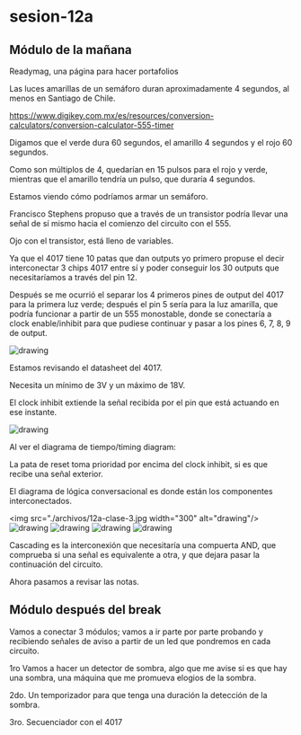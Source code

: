 # sesion-12a
## Módulo de la mañana

Readymag, una página para hacer portafolios

Las luces amarillas de un semáforo duran aproximadamente 4 segundos, al menos en Santiago de Chile.

https://www.digikey.com.mx/es/resources/conversion-calculators/conversion-calculator-555-timer

Digamos que el verde dura 60 segundos, el amarillo 4 segundos y el rojo 60 segundos.

Como son múltiplos de 4, quedarían en 15 pulsos para el rojo y verde, mientras que el amarillo tendría un pulso, que duraría 4 segundos.

Estamos viendo cómo podríamos armar un semáforo.

Francisco Stephens propuso que a través de un transistor podría llevar una señal de sí mismo hacia el comienzo del circuito con el 555. 

Ojo con el transistor, está lleno de variables.

Ya que el 4017 tiene 10 patas que dan outputs yo primero propuse el decir interconectar 3 chips 4017 entre sí y poder conseguir los 30 outputs que necesitaríamos a través del pin 12. 

Después se me ocurrió el separar los 4 primeros pines de output del 4017 para la primera luz verde; después el pin 5 sería para la luz amarilla, que podría funcionar a partir de un 555 monostable, donde se conectaría a clock enable/inhibit para que pudiese continuar y pasar a los pines 6, 7, 8, 9 de output.

<img src="./archivos/12a-clase-1.jpg" alt="drawing"/>

Estamos revisando el datasheet del 4017.

Necesita un mínimo de 3V y un máximo de 18V.

El clock inhibit extiende la señal recibida por el pin que está actuando en ese instante.

<img src="./archivos/12a-clase-2.jpg" alt="drawing"/>

Al ver el diagrama de tiempo/timing diagram:

La pata de reset toma prioridad por encima del clock inhibit, si es que recibe una señal exterior.

El diagrama de lógica conversacional es donde están los componentes interconectados.

<img src="./archivos/12a-clase-3.jpg width="300" alt="drawing"/> <img src="./archivos/12a-clase-4.jpg" alt="drawing"/> <img src="./archivos/12a-clase-5.jpg" alt="drawing"/> <img src="./archivos/12a-clase-6.jpg" alt="drawing"/> <img src="./archivos/12a-clase-7.jpg" alt="drawing"/>

Cascading es la interconexión que necesitaría una compuerta AND, que comprueba si una señal es equivalente a otra, y que dejara pasar la continuación del circuito.

Ahora pasamos a revisar las notas.

## Módulo después del break

Vamos a conectar 3 módulos; vamos a ir parte por parte probando y recibiendo señales de aviso a partir de un led que pondremos en cada circuito.

1ro Vamos a hacer un detector de sombra, algo que me avise si es que hay una sombra, una máquina que me promueva elogios de la sombra.

2do. Un temporizador para que tenga una duración la detección de la sombra.

3ro. Secuenciador con el 4017
